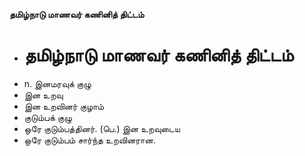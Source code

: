 **தமிழ்நாடு மாணவர் கணினித் திட்டம்**
- # தமிழ்நாடு மாணவர் கணினித் திட்டம்
- n. இனமரவுக் குழு
- இன உறவு
- இன உறவினர் குழாம்
- குடும்பக் குழு
- ஒரே குடும்பத்தினர். (பெ.) இன உறவுடைய
- ஒரே குடும்பம் சார்ந்த உறவினரான.

